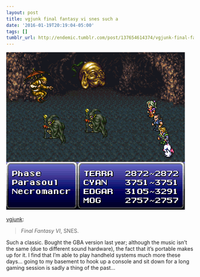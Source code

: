```yaml
---
layout: post
title: vgjunk final fantasy vi snes such a
date: '2016-01-19T20:19:04-05:00'
tags: []
tumblr_url: http://endemic.tumblr.com/post/137654614374/vgjunk-final-fantasy-vi-snes-such-a
---
```

 ![](/tumblr_files/tumblr_o17hofMOv91qd4q8ao1_500.gif)  

[vgjunk](http://vgjunk.tumblr.com/post/137639515397):

> _Final Fantasy VI_, SNES.

Such a classic. Bought the GBA version last year; although the music isn’t the same (due to different sound hardware), the fact that it’s portable makes up for it. I find that I’m able to play handheld systems much more these days… going to my basement to hook up a console and sit down for a long gaming session is sadly a thing of the past…

